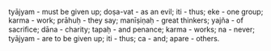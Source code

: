 tyājyam - must be given up; doṣa-vat - as an evil; iti - thus; eke - one group; karma - work; prāhuḥ - they say; manīṣiṇaḥ - great thinkers; yajña - of sacriﬁce; dāna - charity; tapaḥ - and penance; karma - works; na - never; tyājyam - are to be given up; iti - thus; ca - and; apare - others.